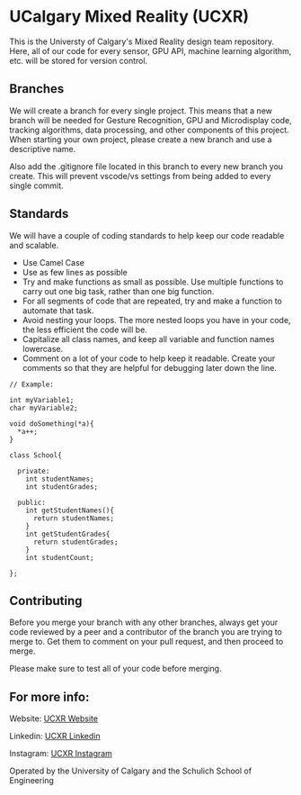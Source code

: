 # UCalgary Mixed Reality (UCXR)

This is the Universty of Calgary's Mixed Reality design team repository. Here, all of our code for every sensor, GPU API, machine learning algorithm, etc. will be stored for version control.

## Branches

We will create a branch for every single project. This means that a new branch will be needed for Gesture Recognition, GPU and Microdisplay code, tracking algorithms, data processing, and other components of this project. When starting your own project, please create a new branch and use a descriptive name.

Also add the .gitignore file located in this branch to every new branch you create. This will prevent vscode/vs settings from being added to every single commit.

## Standards

We will have a couple of coding standards to help keep our code readable and scalable.

- Use Camel Case
- Use as few lines as possible
- Try and make functions as small as possible. Use multiple functions to carry out one big task, rather than one big function.
- For all segments of code that are repeated, try and make a function to automate that task.
- Avoid nesting your loops. The more nested loops you have in your code, the less efficient the code will be.
- Capitalize all class names, and keep all variable and function names lowercase.
- Comment on a lot of your code to help keep it readable. Create your comments so that they are helpful for debugging later down the line.

```
// Example:

int myVariable1;
char myVariable2;

void doSomething(*a){
  *a++;
}

class School{

  private:
    int studentNames;
    int studentGrades;

  public:
    int getStudentNames(){
      return studentNames;
    }
    int getStudentGrades{
      return studentGrades;
    }
    int studentCount;

};

```

## Contributing

Before you merge your branch with any other branches, always get your code reviewed by a peer and a contributor of the branch you are trying to merge to. Get them to comment on your pull request, and then proceed to merge.

Please make sure to test all of your code before merging.

## For more info:

Website:
[UCXR Website](https://uc-mixedreality.ca/)

Linkedin:
[UCXR Linkedin](https://www.linkedin.com/company/ucxr/)

Instagram:
[UCXR Instagram](https://www.instagram.com/uofc_xr/)

Operated by the University of Calgary and the Schulich School of Engineering
